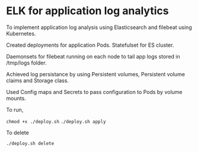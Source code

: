 # ELK for application log analytics


To implement application log analysis using Elasticsearch and filebeat using Kubernetes. 

Created deployments for application Pods. Statefulset for ES cluster.

Daemonsets for filebeat running on each node to tail app logs stored in /tmp/logs folder.

Achieved log persistance by using Persistent volumes, Persistent volume claims and Storage class.

Used Config maps and Secrets to pass configuration to Pods by volume mounts.

To run,

`chmod +x ./deploy.sh`
`./deploy.sh apply`

To delete

`./deploy.sh delete`
